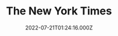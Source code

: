 ---
collection_archive: false
collection_awards: []
collection_category:
  - Reportage
  - Travel
  - Color
  - Workplace
  - Portraits
collection_content: >-
  # T.J. Newman drafted her Novel "Falling" on Cocktail Napkins. It Took Off.


  “Suddenly I have this thought, that all of our lives are in the hands of the
  pilots flying the plane, with that much power and responsibility, how
  vulnerable does that make the pilots?”


  Newman author of the hit suspense novel Falling was a veteran flight
  attendant. While on a Virgin America red-eye from Los Angeles to New York,
  looking out at a cabin filled with dozing strangers. You can imagine the view:
  slack mouths and lolling heads, fleece blankets draped every which way, a
  handful of insomniacs bathed in pools of light.


  “Suddenly I have this thought, that all of our lives are in the hands of the
  pilots flying the plane, with that much power and responsibility, how
  vulnerable does that make the pilots?”


  That story — of a hijacking and an abduction happening simultaneously, with a
  compromised pilot as the common denominator and a quick-thinking flight
  attendant taking charge — is the crux of “Falling,”


  Newman wrote the book during downtime on long flights, using hotel pens to jot
  scenes on cocktail napkins Newman wrote the book during downtime on long
  flights, using hotel pens to jot scenes on cocktail napkins.


  “You become really good at reading people: Has this person had too much to
  drink? Is this person showing a proclivity for noncompliance?” she said. “We
  are in a metal tube traveling hundreds of miles an hour, miles up in the sky.
  We’re always aware of the margin of error.”
collection_cover: https://d1sf55qlb7p6hz.cloudfront.net/2022-08_horizontal-covers-7.jpg
collection_cover_mobile: https://d1sf55qlb7p6hz.cloudfront.net/2022-08_vertical-covers-14.jpg
collection_description: >-
  # T.J. Newman, A veteran flight attendant drafted her Novel "Falling" on
  Cocktail Napkins. It Took Off.


  “Suddenly I have this thought, that all of our lives are in the hands of the
  pilots flying the plane, with that much power and responsibility, how
  vulnerable does that make the pilots?”
collection_description_alignment: center
collection_exhibition: []
collection_filter: Commissioned + Stock
collection_hidden: false
collection_meta: Best Selling Author T.J. Newman 
collection_meta_2: ""
collection_press: []
collection_preview:
  - https://d1sf55qlb7p6hz.cloudfront.net/4x3-newman-1.jpg
  - https://d1sf55qlb7p6hz.cloudfront.net/4x3-newman-3.jpg
  - https://d1sf55qlb7p6hz.cloudfront.net/4x3-newman-2.jpg
  - https://d1sf55qlb7p6hz.cloudfront.net/4x3-newman-4.jpg
cover_image: 
date: 2022-07-21T01:24:16.000Z
hide_footer: false 
navigation_theme: white
px_extra: true
row_alignment: between
slug: nytimes-tjnewman
theme_color: "#F8C7C5"
theme_color_all_works: 
title: The New York Times 
seo:
  meta_description: 
  meta_title: 
collection_blocks:
  - _bookshop_name: collections/media-row-start
    row_alignment: between
  - _bookshop_name: collections/media-element
    align_y:  
    caption: 
    color: "#E1F3DD"
    image:  https://d1sf55qlb7p6hz.cloudfront.net/rieser-nyt-newman-1.jpg
    margin_left: '20'
    margin_right: 0
    margin_y: '100'
    width: '33'
  - _bookshop_name: collections/media-element
    align_y:  
    caption: 
    color: "#E1F9FB"
    image:  https://d1sf55qlb7p6hz.cloudfront.net/rieser-nyt-newman-2.jpg
    margin_left: 0
    margin_right: '5'
    margin_y: '900'
    width: '33'
  - _bookshop_name: collections/media-row
    row_alignment: between
  - _bookshop_name: collections/media-element
    align_y:  
    caption: 
    color: "#FBEBD6"
    image:  https://d1sf55qlb7p6hz.cloudfront.net/rieser-nyt-newman-3.jpg
    margin_left: '30'
    margin_right: 0
    margin_y: '200'
    width: '55'
  - _bookshop_name: collections/media-row
    row_alignment: between
  - _bookshop_name: collections/media-element
    align_y: start
    caption: 
    color: "#E4F6FE"
    image:  https://d1sf55qlb7p6hz.cloudfront.net/rieser-nyt-newman-4.jpg
    margin_left: '10'
    margin_right: 0
    margin_y: '200'
    width: '25'
  - _bookshop_name: collections/media-row
    row_alignment: between
  - _bookshop_name: collections/media-motion
    align_y: start
    block_aspect_ratio: 
    caption: 
    color: ""
    image: 
    margin_left: '20'
    margin_right: 0
    margin_y: '100'
    show_controls: false
    vimeo_id: 735984980
    width: '66'
  - _bookshop_name: collections/media-row
    row_alignment: between
  - _bookshop_name: collections/media-element
    align_y:  
    caption: 
    color: "#FFD9CF"
    image:  https://d1sf55qlb7p6hz.cloudfront.net/rieser-nyt-newman-5.jpg
    margin_left: '30'
    margin_right: 0
    margin_y: '200'
    width: '40'
  - _bookshop_name: collections/media-element
    align_y:  
    caption: 
    color: "#DDF5DA"
    image:  https://d1sf55qlb7p6hz.cloudfront.net/rieser-nyt-newman-6.jpg
    margin_left: 0
    margin_right: '5'
    margin_y: '100'
    width: '15'
  - _bookshop_name: collections/media-row
    row_alignment: between
  - _bookshop_name: collections/media-element
    align_y:  
    caption: 
    color: "#F7F7D0"
    image:  https://d1sf55qlb7p6hz.cloudfront.net/rieser-nyt-newman-7.jpg
    margin_left: '10'
    margin_right: 0
    margin_y: '200'
    width: '75'
  - _bookshop_name: collections/media-row-end
---